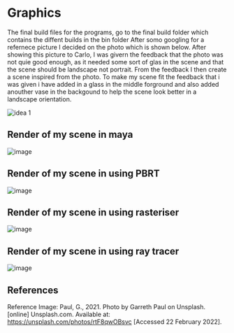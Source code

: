 # Graphics
The final build files for the programs, go to the final build folder which contains the diffent builds in the bin folder
After somo googling for a refernece picture I decided on the photo which is shown below. After showing this picture to Carlo, I was givern the feedback that the photo was not quie good enough, as it needed some sort of glas in the scene and that the scene should be landscape not portrait. From the feedback I then create a scene inspired from the photo. To make my scene fit the feedback that i was given i have added in a glass in the middle forground and also added anouther vase in the backgound to help the scene look better in a landscape orientation.

![idea 1](https://user-images.githubusercontent.com/71771303/155147040-477f22de-0d37-4962-b78d-48023849a8c7.jpg)  
## Render of my scene in maya  
![image](https://user-images.githubusercontent.com/71771303/155967499-8545af06-dbcc-4294-ad61-d53f98d4fffd.png)  

## Render of my scene in using PBRT  
![image](https://user-images.githubusercontent.com/71771303/169429311-4d88b2cb-789b-4a9a-8bcd-cfdf0335d77b.png)  
## Render of my scene in using rasteriser  
![image](https://user-images.githubusercontent.com/71771303/169429998-0bfef5c7-2ac6-46bc-9a6c-6a76c74d77bc.png)  
## Render of my scene in using ray tracer  
![image](https://user-images.githubusercontent.com/71771303/169430022-25697d51-0f18-4e25-bb79-85f22661d338.png)

## References
Reference Image: Paul, G., 2021. Photo by Garreth Paul on Unsplash. [online] Unsplash.com. Available at: <https://unsplash.com/photos/rtF8qwOBsvc> [Accessed 22 February 2022].
